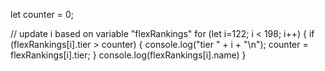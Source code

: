 let counter = 0;

// update i based on variable "flexRankings"
for (let i=122; i < 198; i++) { 
  if (flexRankings[i].tier > counter) {
    console.log("tier " + i + "\n");
    counter = flexRankings[i].tier;
  }
  console.log(flexRankings[i].name) 
}
